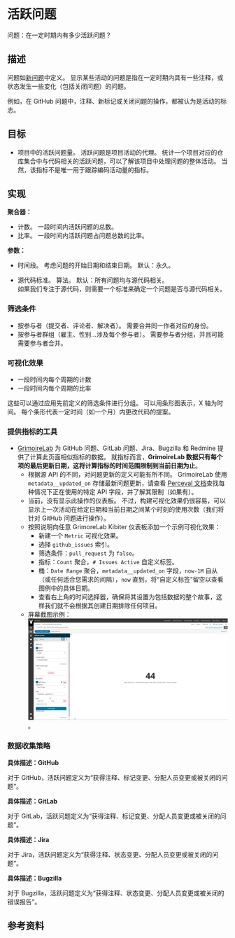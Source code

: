 # 活跃问题

问题：在一定时期内有多少活跃问题？


## 描述

问题如[新问题](https://github.com/chaoss/wg-evolution/blob/master/metrics/Issues_New.md)中定义。 显示某些活动的问题是指在一定时期内具有一些注释，或状态发生一些变化（包括关闭问题）的问题。

例如，在 GitHub 问题中，注释、新标记或关闭问题的操作，都被认为是活动的标志。


## 目标

* 项目中的活跃问题量。 活跃问题是项目活动的代理。 统计一个项目对应的仓库集合中与代码相关的活跃问题，可以了解该项目中处理问题的整体活动。 当然，该指标不是唯一用于跟踪编码活动量的指标。


## 实现

**聚合器：**
* 计数。 一段时间内活跃问题的总数。
* 比率。 一段时间内活跃问题占问题总数的比率。

**参数：**
* 时间段。 考虑问题的开始日期和结束日期。 默认：永久。

* 源代码标准。 算法。 默认：所有问题均与源代码相关。  
  如果我们专注于源代码，则需要一个标准来确定一个问题是否与源代码相关。

### 筛选条件

* 按参与者（提交者、评论者、解决者）。 需要合并同一作者对应的身份。
* 按参与者群组（雇主、性别…涉及每个参与者）。 需要参与者分组，并且可能需要参与者合并。


### 可视化效果

* 一段时间内每个周期的计数
* 一段时间内每个周期的比率

这些可以通过应用先前定义的筛选条件进行分组。 可以用条形图表示，X 轴为时间。 每个条形代表一定时间（如一个月）内更改代码的提案。


### 提供指标的工具

* [GrimoireLab](https://chaoss.github.io/grimoirelab) 为 GitHub 问题、GitLab 问题、Jira、Bugzilla 和 Redmine 提供了计算此页面相似指标的数据。 就指标而言，**GrimoireLab 数据只有每个项的最后更新日期，这将计算指标的时间范围限制到当前日期为止**。
  - 根据源 API 的不同，对问题更新的定义可能有所不同。 GrimoireLab 使用 `metadata__updated_on` 存储最新问题更新，请查看 [Perceval 文档](https://perceval.readthedocs.io/en/latest/search.html?q=metadata_updated_on&check_keywords=yes&area=default)查找每种情况下正在使用的特定 API 字段，并了解其限制（如果有）。
  - 当前，没有显示此操作的仪表板。 不过，构建可视化效果仍很容易，可以显示上一次活动在给定日期和当前日期之间某个时刻的使用次数（我们将针对 GitHub 问题进行操作）。
  - 按照说明向任意 GrimoreLab Kibiter 仪表板添加一个示例可视化效果：
    * 新建一个 `Metric` 可视化效果。
    * 选择 `github_issues` 索引。
    * 筛选条件：`pull_request` 为 `false`。
    * 指标：`Count` 聚合，`# Issues Active` 自定义标签。
    * 桶：`Date Range` 聚合，`metadata__updated_on` 字段，`now-1M` 自从（或任何适合您需求的间隔），`now` 直到，将“自定义标签”留空以查看图例中的具体日期。
    * 查看右上角的时间选择器，确保将其设置为包括数据的整个故事，这样我们就不会根据其创建日期排除任何项目。
  - 屏幕截图示例：![GrimoireLab screenshot of metric issues_active](images/issues-active_grimoirelab.png)。

### 数据收集策略

**具体描述：GitHub**

对于 GitHub，活跃问题定义为“获得注释、标记变更、分配人员变更或被关闭的问题”。

**具体描述：GitLab**

对于 GitLab，活跃问题定义为“获得注释、标记变更、分配人员变更或被关闭的问题”。

**具体描述：Jira**

对于 Jira，活跃问题定义为“获得注释、状态变更、分配人员变更或被关闭的问题”。

**具体描述：Bugzilla**

对于 Bugzilla，活跃问题定义为“获得注释、状态变更、分配人员变更或被关闭的错误报告”。

## 参考资料
